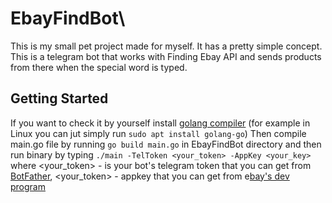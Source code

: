 # EbayFindBot\
This is my small pet project made for myself. It has a pretty simple concept. This is a telegram bot that works with Finding Ebay API and sends products from there when the special word is typed.

## Getting Started
If you want to check it by yourself install [golang compiler](https://golang.org/doc/install) (for example in Linux you can jut simply run `sudo apt install golang-go`)
Then compile main.go file by running `go build main.go` in EbayFindBot directory and then run binary by typing `./main -TelToken <your_token> -AppKey <your_key>` where <your_token> - is your bot's telegram token that you can get from [BotFather](https://t.me/botfather), <your_token> - appkey that you can get from e[bay's dev program](https://developer.ebay.com/)
